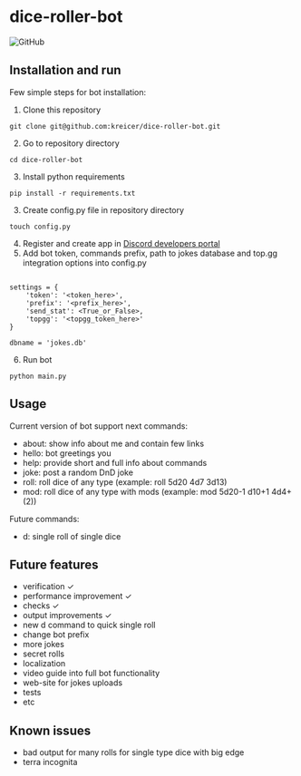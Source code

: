 # dice-roller-bot
![GitHub](https://img.shields.io/github/license/kreicer/dice-roller-bot?style=for-the-badge)

## Installation and run
Few simple steps for bot installation:
1. Clone this repository
```console
git clone git@github.com:kreicer/dice-roller-bot.git
```
2. Go to repository directory
```console
cd dice-roller-bot
```
3. Install python requirements
```console
pip install -r requirements.txt
```
3. Create config.py file in repository directory
```console
touch config.py
```
4. Register and create app in [Discord developers portal](https://discord.com/developers/applications/)
5. Add bot token, commands prefix, path to jokes database and top.gg integration options into config.py
```console

settings = {
    'token': '<token_here>',
    'prefix': '<prefix_here>',
    'send_stat': <True_or_False>,
    'topgg': '<topgg_token_here>'
}

dbname = 'jokes.db'
```
6. Run bot
```console
python main.py
```

## Usage
Current version of bot support next commands:
- about: show info about me and contain few links
- hello: bot greetings you
- help: provide short and full info about commands
- joke: post a random DnD joke
- roll: roll dice of any type (example: roll 5d20 4d7 3d13)
- mod: roll dice of any type with mods (example: mod 5d20-1 d10+1 4d4+(2))

Future commands:
- d: single roll of single dice

## Future features
- verification ✓
- performance improvement ✓
- checks ✓
- output improvements ✓
- new d command to quick single roll 
- change bot prefix
- more jokes
- secret rolls
- localization
- video guide into full bot functionality
- web-site for jokes uploads
- tests
- etc

## Known issues
- bad output for many rolls for single type dice with big edge
- terra incognita